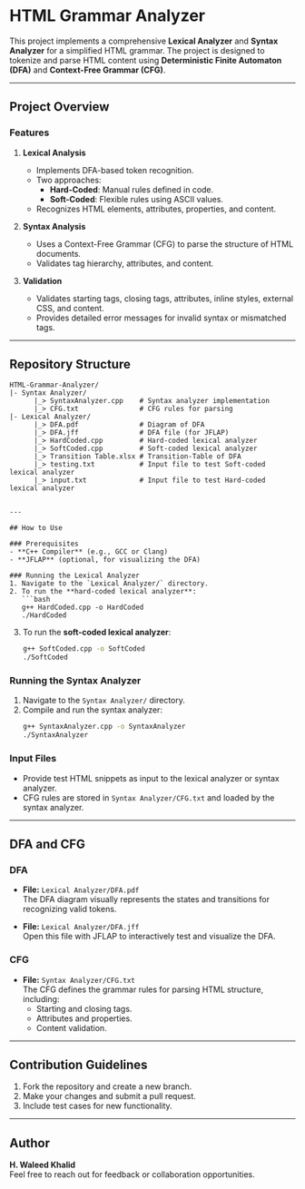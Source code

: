 # HTML Grammar Analyzer

This project implements a comprehensive **Lexical Analyzer** and **Syntax Analyzer** for a simplified HTML grammar. The project is designed to tokenize and parse HTML content using **Deterministic Finite Automaton (DFA)** and **Context-Free Grammar (CFG)**.

---

## Project Overview

### Features
1. **Lexical Analysis**
   - Implements DFA-based token recognition.
   - Two approaches:
     - **Hard-Coded**: Manual rules defined in code.
     - **Soft-Coded**: Flexible rules using ASCII values.
   - Recognizes HTML elements, attributes, properties, and content.

2. **Syntax Analysis**
   - Uses a Context-Free Grammar (CFG) to parse the structure of HTML documents.
   - Validates tag hierarchy, attributes, and content.

3. **Validation**  
   - Validates starting tags, closing tags, attributes, inline styles, external CSS, and content.
   - Provides detailed error messages for invalid syntax or mismatched tags.

---

## Repository Structure

```plaintext
HTML-Grammar-Analyzer/
|- Syntax Analyzer/
      |_> SyntaxAnalyzer.cpp    # Syntax analyzer implementation
      |_> CFG.txt               # CFG rules for parsing
|- Lexical Analyzer/
      |_> DFA.pdf               # Diagram of DFA
      |_> DFA.jff               # DFA file (for JFLAP)
      |_> HardCoded.cpp         # Hard-coded lexical analyzer
      |_> SoftCoded.cpp         # Soft-coded lexical analyzer
      |_> Transition Table.xlsx # Transition-Table of DFA
      |_> testing.txt           # Input file to test Soft-coded lexical analyzer
      |_> input.txt             # Input file to test Hard-coded lexical analyzer


---

## How to Use

### Prerequisites
- **C++ Compiler** (e.g., GCC or Clang)
- **JFLAP** (optional, for visualizing the DFA)

### Running the Lexical Analyzer
1. Navigate to the `Lexical Analyzer/` directory.
2. To run the **hard-coded lexical analyzer**:
   ```bash
   g++ HardCoded.cpp -o HardCoded
   ./HardCoded
   ```
3. To run the **soft-coded lexical analyzer**:
   ```bash
   g++ SoftCoded.cpp -o SoftCoded
   ./SoftCoded
   ```

### Running the Syntax Analyzer
1. Navigate to the `Syntax Analyzer/` directory.
2. Compile and run the syntax analyzer:
   ```bash
   g++ SyntaxAnalyzer.cpp -o SyntaxAnalyzer
   ./SyntaxAnalyzer
   ```

### Input Files
- Provide test HTML snippets as input to the lexical analyzer or syntax analyzer.
- CFG rules are stored in `Syntax Analyzer/CFG.txt` and loaded by the syntax analyzer.

---

## DFA and CFG

### DFA
- **File:** `Lexical Analyzer/DFA.pdf`  
  The DFA diagram visually represents the states and transitions for recognizing valid tokens.  

- **File:** `Lexical Analyzer/DFA.jff`  
  Open this file with JFLAP to interactively test and visualize the DFA.

### CFG
- **File:** `Syntax Analyzer/CFG.txt`  
  The CFG defines the grammar rules for parsing HTML structure, including:
  - Starting and closing tags.
  - Attributes and properties.
  - Content validation.

---

## Contribution Guidelines
1. Fork the repository and create a new branch.
2. Make your changes and submit a pull request.
3. Include test cases for new functionality.

---

## Author
**H. Waleed Khalid**  
Feel free to reach out for feedback or collaboration opportunities.